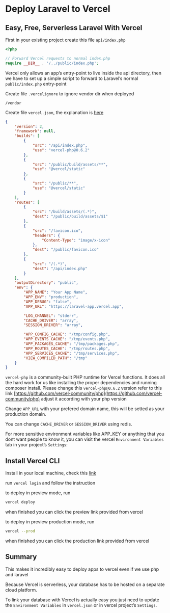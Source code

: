 # Deploy Laravel to Vercel

## Easy, Free, Serverless Laravel With Vercel

First in your existing project create this file `api/index.php`

```php
<?php

// Forward Vercel requests to normal index.php
require __DIR__ . '/../public/index.php';
```

Vercel only allows an app’s entry-point to live inside the api directory, then
we have to set up a simple script to forward to Laravel’s normal
`public/index.php` entry-point

Create file `.vercelignore` to ignore vendor dir when deployed

```
/vendor
```

Create file `vercel.json`, the explanation is
[here](https://vercel.com/docs/projects/project-configuration)

```json
{
    "version": 2,
    "framework": null,
    "builds": [
        {
            "src": "/api/index.php",
            "use": "vercel-php@0.6.2"
        },
        {
            "src": "/public/build/assets/**",
            "use": "@vercel/static"
        },
        {
            "src": "/public/**",
            "use": "@vercel/static"
        }
    ],
    "routes": [
        {
            "src": "/build/assets/(.*)",
            "dest": "/public/build/assets/$1"
        },
        {
            "src": "/favicon.ico",
            "headers": {
                "Content-Type": "image/x-icon"
            },
            "dest": "/public/favicon.ico"
        },
        {
            "src": "/(.*)",
            "dest": "/api/index.php"
        }
    ],
    "outputDirectory": "public",
    "env": {
        "APP_NAME": "Your App Name",
        "APP_ENV": "production",
        "APP_DEBUG": "false",
        "APP_URL": "https://laravel-app.vercel.app",

        "LOG_CHANNEL": "stderr",
        "CACHE_DRIVER": "array",
        "SESSION_DRIVER": "array",

        "APP_CONFIG_CACHE": "/tmp/config.php",
        "APP_EVENTS_CACHE": "/tmp/events.php",
        "APP_PACKAGES_CACHE": "/tmp/packages.php",
        "APP_ROUTES_CACHE": "/tmp/routes.php",
        "APP_SERVICES_CACHE": "/tmp/services.php",
        "VIEW_COMPILED_PATH": "/tmp"
    }
}
```

`vercel-php` is a community-built PHP runtime for Vercel functions. It does all
the hard work for us like installing the proper dependencies and running
composer install. Please change this `vercel-php@0.6.2` version refer to this
link
[https://github.com/vercel-community/php](https://github.com/vercel-community/php)
adjust it according with your php version

Change `APP_URL` with your prefered domain name, this will be setted as your
production domain.

You can change `CACHE_DRIVER` or `SESSION_DRIVER` using redis.

For more sensitive environment variables like APP_KEY or anything that you dont
want people to know it, you can visit the vercel `Environment Variables` tab in
your project’s `Settings`:

## Install Vercel CLI

Install in your local machine, check this [link](https://vercel.com/docs/cli)

run `vercel login` and follow the instruction

to deploy in preview mode, run

```bash
vercel deploy
```

when finished you can click the preview link provided from vercel

to deploy in preview production mode, run

```bash
vercel --prod
```

when finished you can click the production link provided from vercel

## Summary

This makes it incredibly easy to deploy apps to vercel even if we use php and
laravel

Because Vercel is serverless, your database has to be hosted on a separate cloud
platform.

To link your database with Vercel is actually easy you just need to update the
`Environment Variables` in `vercel.json` or in vercel project’s `Settings`.
